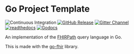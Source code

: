 # Go Project Template

![Continuous Integration](https://img.shields.io/github/actions/workflow/status/friendly-fhir/go-fhirpath/.github%2Fworkflows%2Fpostsubmit.yaml?logo=github)
[![GitHub Release](https://img.shields.io/github/v/release/friendly-fhir/go-fhirpath?include_prereleases)][github-releases]
[![Gitter Channel](https://img.shields.io/badge/matrix-%23friendly--fhir-darkcyan?logo=gitter)][gitter-channel]
[![readthedocs](https://img.shields.io/badge/docs-readthedocs-blue?logo=readthedocs&logoColor=white)][docs]
[![Godocs](https://img.shields.io/badge/docs-godocs-blue?logo=go&logoColor=white)][go-docs]

An implementation of the [FHIRPath] query language in Go.

This is made  with the [go-fhir] library.

[FHIRPath]: https://www.hl7.org/fhirpath/
[go-fhir]: https://github.com/friendly-fhir/go-fhir

[gitter-channel]: https://matrix.to/#/#go-fhirpath:gitter.im
[docs]: https://friendly-fhir.github.io/go-fhirpath/
[go-docs]: https://pkg.go.dev/github.com/friendly-fhir/go-fhirpath
[github-releases]: https://github.com/friendly-fhir/go-fhirpath/releases
